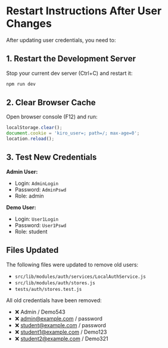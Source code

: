 # Restart Instructions After User Changes

After updating user credentials, you need to:

## 1. Restart the Development Server

Stop your current dev server (Ctrl+C) and restart it:

```bash
npm run dev
```

## 2. Clear Browser Cache

Open browser console (F12) and run:

```javascript
localStorage.clear(); 
document.cookie = 'kiro_user=; path=/; max-age=0'; 
location.reload();
```

## 3. Test New Credentials

**Admin User:**
- Login: `AdminLogin`
- Password: `AdminPswd`
- Role: admin

**Demo User:**
- Login: `User1Login`
- Password: `User1Pswd`
- Role: student

## Files Updated

The following files were updated to remove old users:
- `src/lib/modules/auth/services/LocalAuthService.js`
- `src/lib/modules/auth/stores.js`
- `tests/auth/stores.test.js`

All old credentials have been removed:
- ❌ Admin / Demo543
- ❌ admin@example.com / password
- ❌ student@example.com / password
- ❌ student1@example.com / Demo123
- ❌ student2@example.com / Demo321
